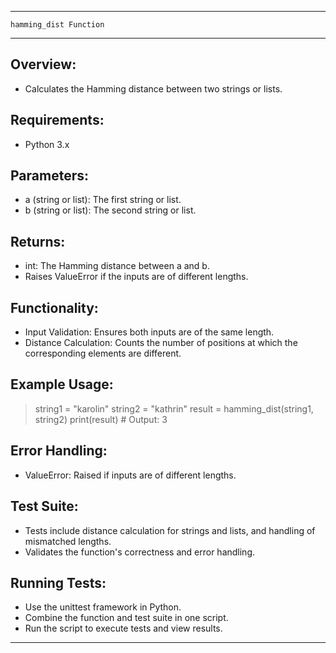 ---------------------------------------------------------------
    hamming_dist Function
---------------------------------------------------------------

Overview:
---------
- Calculates the Hamming distance between two strings or lists.

Requirements:
-------------
- Python 3.x

Parameters:
-----------
- a (string or list): The first string or list.
- b (string or list): The second string or list.

Returns:
--------
- int: The Hamming distance between a and b.
- Raises ValueError if the inputs are of different lengths.

Functionality:
--------------
- Input Validation: Ensures both inputs are of the same length.
- Distance Calculation: Counts the number of positions at which the corresponding elements are different.

Example Usage:
--------------
> string1 = "karolin"
> string2 = "kathrin"
> result = hamming_dist(string1, string2)
> print(result)  # Output: 3

Error Handling:
---------------
- ValueError: Raised if inputs are of different lengths.

Test Suite:
-----------
- Tests include distance calculation for strings and lists, and handling of mismatched lengths.
- Validates the function's correctness and error handling.

Running Tests:
--------------
- Use the unittest framework in Python.
- Combine the function and test suite in one script.
- Run the script to execute tests and view results.

---------------------------------------------------------------
